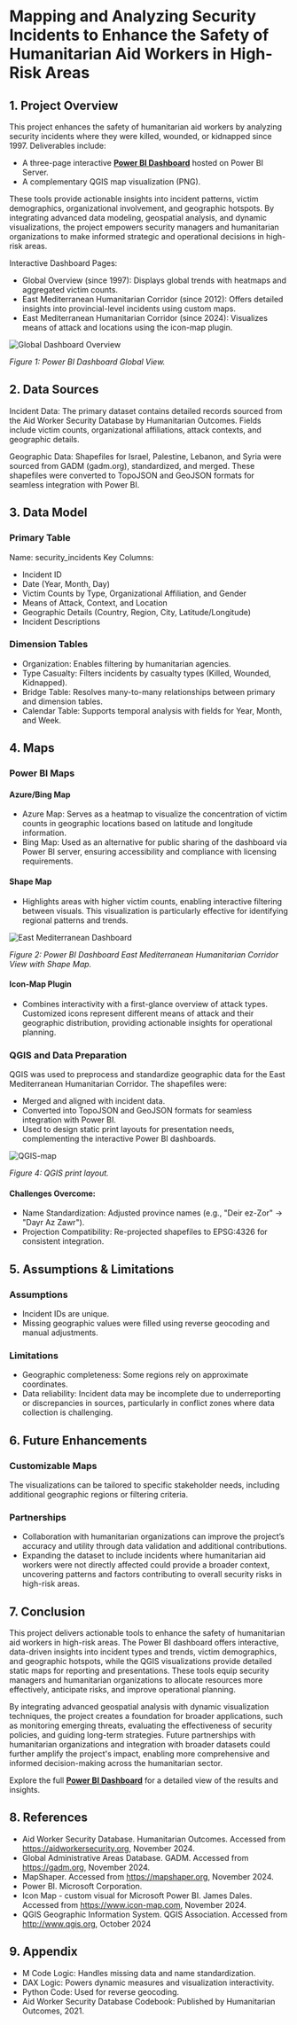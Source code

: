 # Mapping and Analyzing Security Incidents to Enhance the Safety of Humanitarian Aid Workers in High-Risk Areas
## 1. Project Overview
This project enhances the safety of humanitarian aid workers by analyzing security incidents where they were killed, wounded, or kidnapped since 1997. Deliverables include:

- A three-page interactive **[Power BI Dashboard](https://app.powerbi.com/view?r=eyJrIjoiZGFhYWZiZTMtM2FmMi00OTM3LWIzNGQtNGRhODQxMzc3NjZiIiwidCI6IjVlNmFlYmFjLWQ1OGItNGIwYi1iMmE2LTY1YTdjYWMxMGM0NSIsImMiOjl9)** hosted on Power BI Server.
- A complementary QGIS map visualization (PNG).

These tools provide actionable insights into incident patterns, victim demographics, organizational involvement, and geographic hotspots. By integrating advanced data modeling, geospatial analysis, and dynamic visualizations, the project empowers security managers and humanitarian organizations to make informed strategic and operational decisions in high-risk areas.

Interactive Dashboard Pages:

- Global Overview (since 1997): Displays global trends with heatmaps and aggregated victim counts.
- East Mediterranean Humanitarian Corridor (since 2012): Offers detailed insights into provincial-level incidents using custom maps.
- East Mediterranean Humanitarian Corridor (since 2024): Visualizes means of attack and locations using the icon-map plugin.

![Global Dashboard Overview](Images/Aid%20workers%20security%20incidents%20global%20overview2.png)

*Figure 1: Power BI Dashboard Global View.*

## 2. Data Sources
Incident Data:
The primary dataset contains detailed records sourced from the Aid Worker Security Database by Humanitarian Outcomes. Fields include victim counts, organizational affiliations, attack contexts, and geographic details.

Geographic Data:
Shapefiles for Israel, Palestine, Lebanon, and Syria were sourced from GADM (gadm.org), standardized, and merged. These shapefiles were converted to TopoJSON and GeoJSON formats for seamless integration with Power BI.

## 3. Data Model
### Primary Table
Name: security_incidents
Key Columns:

- Incident ID
- Date (Year, Month, Day)
- Victim Counts by Type, Organizational Affiliation, and Gender
- Means of Attack, Context, and Location
- Geographic Details (Country, Region, City, Latitude/Longitude)
- Incident Descriptions

### Dimension Tables
- Organization: Enables filtering by humanitarian agencies.
- Type Casualty: Filters incidents by casualty types (Killed, Wounded, Kidnapped).
- Bridge Table: Resolves many-to-many relationships between primary and dimension tables.
- Calendar Table: Supports temporal analysis with fields for Year, Month, and Week.

## 4. Maps
### Power BI Maps
#### Azure/Bing Map
- Azure Map: Serves as a heatmap to visualize the concentration of victim counts in geographic locations based on latitude and longitude information.
- Bing Map: Used as an alternative for public sharing of the dashboard via Power BI server, ensuring accessibility and compliance with licensing requirements.
#### Shape Map
- Highlights areas with higher victim counts, enabling interactive filtering between visuals. This visualization is particularly effective for identifying regional patterns and trends.

![East Mediterranean Dashboard](Images/Aid%20workers%20security%20incidents%20EM%20view.png)

*Figure 2: Power BI Dashboard East Mediterranean Humanitarian Corridor View with Shape Map.*

#### Icon-Map Plugin
- Combines interactivity with a first-glance overview of attack types. Customized icons represent different means of attack and their geographic distribution, providing actionable insights for operational planning.


### QGIS and Data Preparation
QGIS was used to preprocess and standardize geographic data for the East Mediterranean Humanitarian Corridor. The shapefiles were:

- Merged and aligned with incident data.
- Converted into TopoJSON and GeoJSON formats for seamless integration with Power BI.
- Used to design static print layouts for presentation needs, complementing the interactive Power BI dashboards.

![QGIS-map](Images/QGIS%20Map-East%20Mediterranean%20Humanitarian%20Corridor.png)

*Figure 4: QGIS print layout.*

#### Challenges Overcome:
- Name Standardization: Adjusted province names (e.g., "Deir ez-Zor" → "Dayr Az Zawr").
- Projection Compatibility: Re-projected shapefiles to EPSG:4326 for consistent integration.

## 5. Assumptions & Limitations
### Assumptions
- Incident IDs are unique.
- Missing geographic values were filled using reverse geocoding and manual adjustments.
### Limitations
- Geographic completeness: Some regions rely on approximate coordinates.
- Data reliability: Incident data may be incomplete due to underreporting or discrepancies in sources, particularly in conflict zones where data collection is challenging.

## 6. Future Enhancements
### Customizable Maps
The visualizations can be tailored to specific stakeholder needs, including additional geographic regions or filtering criteria.

### Partnerships
- Collaboration with humanitarian organizations can improve the project’s accuracy and utility through data validation and additional contributions. 
- Expanding the dataset to include incidents where humanitarian aid workers were not directly affected could provide a broader context, uncovering patterns and factors contributing to overall security risks in high-risk areas. 

## 7. Conclusion
This project delivers actionable tools to enhance the safety of humanitarian aid workers in high-risk areas. The Power BI dashboard offers interactive, data-driven insights into incident types and trends, victim demographics, and geographic hotspots, while the QGIS visualizations provide detailed static maps for reporting and presentations. These tools equip security managers and humanitarian organizations to allocate resources more effectively, anticipate risks, and improve operational planning.

By integrating advanced geospatial analysis with dynamic visualization techniques, the project creates a foundation for broader applications, such as monitoring emerging threats, evaluating the effectiveness of security policies, and guiding long-term strategies. Future partnerships with humanitarian organizations and integration with broader datasets could further amplify the project's impact, enabling more comprehensive and informed decision-making across the humanitarian sector.

Explore the full **[Power BI Dashboard](https://app.powerbi.com/view?r=eyJrIjoiMmRkZjRkZGQtMzQ5ZS00MDI0LTljYmYtMjJiOTgwMDhmZGU0IiwidCI6IjVlNmFlYmFjLWQ1OGItNGIwYi1iMmE2LTY1YTdjYWMxMGM0NSIsImMiOjl9)** for a detailed view of the results and insights.

## 8. References
- Aid Worker Security Database. Humanitarian Outcomes. Accessed from https://aidworkersecurity.org, November 2024.
- Global Administrative Areas Database. GADM. Accessed from https://gadm.org, November 2024.
- MapShaper. Accessed from https://mapshaper.org, November 2024.
- Power BI. Microsoft Corporation. 
- Icon Map - custom visual for Microsoft Power BI. James Dales. Accessed from https://www.icon-map.com, November 2024.
- QGIS Geographic Information System. QGIS Association. Accessed from http://www.qgis.org, October 2024

## 9. Appendix
- M Code Logic: Handles missing data and name standardization.
- DAX Logic: Powers dynamic measures and visualization interactivity.
- Python Code: Used for reverse geocoding.
- Aid Worker Security Database Codebook: Published by Humanitarian Outcomes, 2021.
